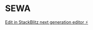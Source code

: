 # SEWA

[Edit in StackBlitz next generation editor ⚡️](https://stackblitz.com/~/github.com/arun-web-ai/SEWA)